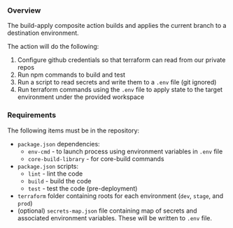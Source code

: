 ### Overview

The build-apply composite action builds and applies the current branch to a destination environment.

The action will do the following:

1. Configure github credentials so that terraform can read from our private repos
2. Run npm commands to build and test
3. Run a script to read secrets and write them to a `.env` file (git ignored)
4. Run terraform commands using the `.env` file to apply state to the target environment under the provided workspace

### Requirements

The following items must be in the repository:

* `package.json` dependencies:
  * `env-cmd` - to launch process using environment variables in `.env` file
  * `core-build-library` - for core-build commands
* `package.json` scripts:
  * `lint` - lint the code
  * `build` - build the code
  * `test` - test the code (pre-deployment)
* `terraform` folder containing roots for each environment (`dev`, `stage`, and `prod`)
* (optional) `secrets-map.json` file containing map of secrets and associated environment variables. These will be written to `.env` file.
